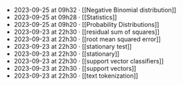 - 2023-09-25 at 09h32 · [[Negative Binomial distribution]]
- 2023-09-25 at 09h28 · [[Statistics]]
- 2023-09-25 at 09h20 · [[Probability Distributions]]
- 2023-09-23 at 22h30 · [[residual sum of squares]]
- 2023-09-23 at 22h30 · [[root mean squared error]]
- 2023-09-23 at 22h30 · [[stationary test]]
- 2023-09-23 at 22h30 · [[stationary]]
- 2023-09-23 at 22h30 · [[support vector classifiers]]
- 2023-09-23 at 22h30 · [[support vectors]]
- 2023-09-23 at 22h30 · [[text tokenization]]
